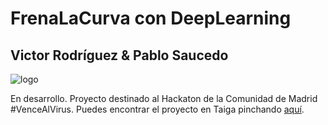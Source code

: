 # FrenaLaCurva con DeepLearning
## Victor Rodríguez & Pablo Saucedo

![logo](https://github.com/p-saucedo/FrenaLaCurva/blob/master/logo.jpg)

En desarrollo. Proyecto destinado al Hackaton de la Comunidad de Madrid #VenceAlVirus.
Puedes encontrar el proyecto en Taiga pinchando [aquí](https://taiga.vencealvirus.software.imdea.org/project/psaucedo-frenalacurva-con-deeplearning/timeline).
